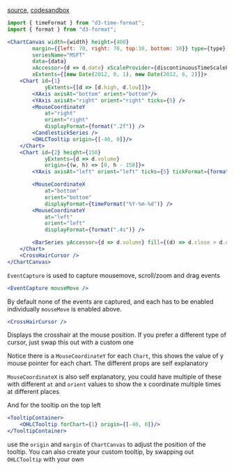 [source](https://github.com/rrag/react-stockcharts/blob/master/docs/lib/charts/CandleStickChartWithCHMousePointer.js), [codesandbox](https://codesandbox.io/s/github/rrag/react-stockcharts-examples2/tree/master/examples/CandleStickChartWithCHMousePointer)


```js
import { timeFormat } from "d3-time-format";
import { format } from "d3-format";
```

```jsx
<ChartCanvas width={width} height={400}
		margin={{left: 70, right: 70, top:10, bottom: 30}} type={type}
		seriesName="MSFT"
		data={data}
		xAccessor={d => d.date} xScaleProvider={discontinuousTimeScaleProvider}
		xExtents={[new Date(2012, 0, 1), new Date(2012, 6, 2)]}>
	<Chart id={1}
			yExtents={[d => [d.high, d.low]]}>
		<XAxis axisAt="bottom" orient="bottom"/>
		<YAxis axisAt="right" orient="right" ticks={5} />
		<MouseCoordinateY
			at="right"
			orient="right"
			displayFormat={format(".2f")} />
		<CandlestickSeries />
		<OHLCTooltip origin={[-40, 0]}/>
	</Chart>
	<Chart id={2} height={150}
			yExtents={d => d.volume}
			origin={(w, h) => [0, h - 150]}>
		<YAxis axisAt="left" orient="left" ticks={5} tickFormat={format(".0s")}/>

		<MouseCoordinateX
			at="bottom"
			orient="bottom"
			displayFormat={timeFormat("%Y-%m-%d")} />
		<MouseCoordinateY
			at="left"
			orient="left"
			displayFormat={format(".4s")} />

		<BarSeries yAccessor={d => d.volume} fill={(d) => d.close > d.open ? "#6BA583" : "#FF0000"} />
	</Chart>
	<CrossHairCursor />
</ChartCanvas>
```

`EventCapture` is used to capture mousemove, scroll/zoom and drag events

```jsx
<EventCapture mouseMove />
```

By default none of the events are captured, and each has to be enabled individually `mouseMove` is enabled above.

```jsx
<CrossHairCursor />
```
Displays the crosshair at the mouse position. If you prefer a different type of cursor, just swap this out with a custom one

Notice there is a `MouseCoordinateY` for each `Chart`, this shows the value of y mouse pointer for each chart. The different props are self explanatory

`MouseCoordinateX` is also self explanatory, you could have multiple of these with different `at` and `orient` values to show the x coordinate multiple times at different places

And for the tooltip on the top left
```jsx
<TooltipContainer>
	<OHLCTooltip forChart={1} origin={[-40, 0]}/>
</TooltipContainer>
```
use the `origin` and `margin` of `ChartCanvas` to adjust the position of the tooltip. You can also create your custom tooltip, by swapping out `OHLCTooltip` with your own